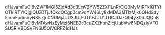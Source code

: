 dHJvamFuOi8vZWFlMGI5ZjdAd3d3LmV2YW52ZXI1LnRrOjQ0MyMlRTklQTYlOTklRTYlQjglQUZDTjJfQkdQCgp0cm9qYW46Ly8xMDA3MTIzMjk0QHd3dy5ldmFudmVyNS5jZjo0NDMjJUU3JUJFJThFJUU1JTlCJUJEQ04yX0dJQQoKdHJvamFuOi8vMTAwNzEyMzI5NEB3d3cuZXZhbnZlcjUubWw6NDQzIyVFOSU5RiVBOSVFNSU5QiVCRFZ1dHJs
